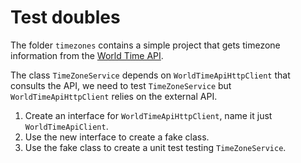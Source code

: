 # Test doubles

The folder `timezones` contains a simple project that gets timezone information from the [World Time API](http://worldtimeapi.org/).

The class `TimeZoneService` depends on `WorldTimeApiHttpClient` that consults the API, we need to test `TimeZoneService` but `WorldTimeApiHttpClient` relies on the external API.

1. Create an interface for `WorldTimeApiHttpClient`, name it just `WorldTimeApiClient`.
2. Use the new interface to create a fake class.
3. Use the fake class to create a unit test testing `TimeZoneService`.

